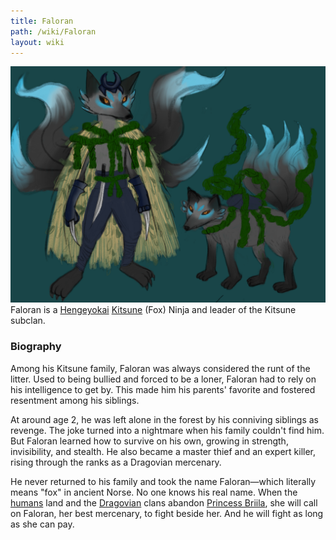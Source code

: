 ```yaml
---
title: Faloran
path: /wiki/Faloran
layout: wiki
---
```


![Faloran](Faloran.png "fig:Faloran") Faloran is a
[Hengeyokai](/wiki/Hengeyokai "wikilink") [Kitsune](Kitsune "wikilink") (Fox)
Ninja and leader of the Kitsune subclan.

### Biography

Among his Kitsune family, Faloran was always considered the runt of the
litter. Used to being bullied and forced to be a loner, Faloran had to
rely on his intelligence to get by. This made him his parents' favorite
and fostered resentment among his siblings.

At around age 2, he was left alone in the forest by his conniving
siblings as revenge. The joke turned into a nightmare when his family
couldn't find him. But Faloran learned how to survive on his own,
growing in strength, invisibility, and stealth. He also became a master
thief and an expert killer, rising through the ranks as a Dragovian
mercenary.

He never returned to his family and took the name Faloran—which
literally means "fox" in ancient Norse. No one knows his real name. When
the [humans](humans "wikilink") land and the
[Dragovian](/wiki/Dragovian "wikilink") clans abandon [Princess
Briila](/wiki/Princess_Briila "wikilink"), she will call on Faloran, her best
mercenary, to fight beside her. And he will fight as long as she can
pay.
